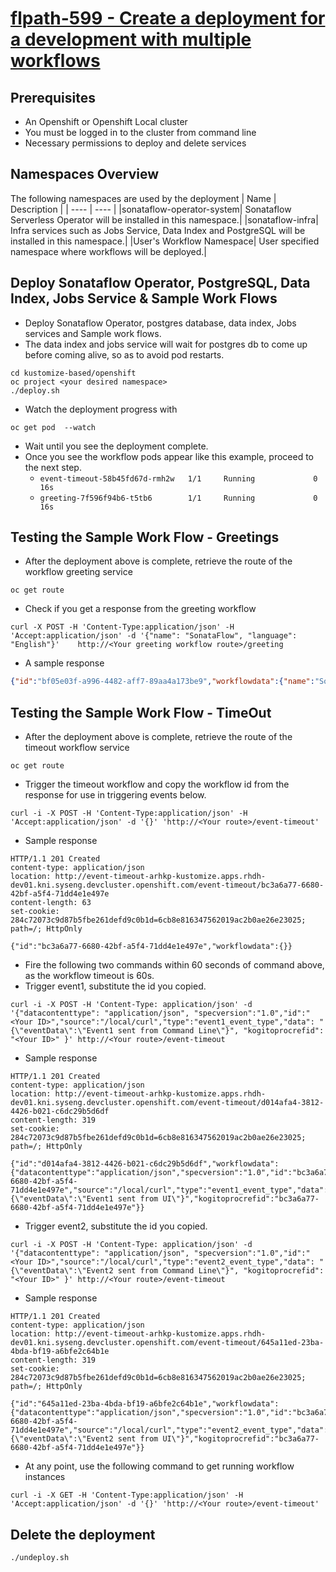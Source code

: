 # [flpath-599 - Create a deployment for a development with multiple workflows](https://issues.redhat.com/browse/FLPATH-599)

## Prerequisites
* An Openshift or Openshift Local cluster
* You must be logged in to the cluster from command line
* Necessary permissions to deploy and delete services

## Namespaces Overview
The following namespaces are used by the deployment
| Name | Description |
| ---- | ---- |
|sonataflow-operator-system| Sonataflow Serverless Operator will be installed in this namespace.|
|sonataflow-infra| Infra services such as Jobs Service, Data Index and PostgreSQL will be installed in this namespace.|
|User's Workflow Namespace| User specified namespace where workflows will be deployed.|

## Deploy Sonataflow Operator, PostgreSQL, Data Index, Jobs Service & Sample Work Flows
* Deploy Sonataflow Operator, postgres database, data index, Jobs services and Sample work flows.
* The data index and jobs service will wait for postgres db to come up before coming alive, so as to avoid pod restarts.
```shell
cd kustomize-based/openshift
oc project <your desired namespace>
./deploy.sh
```
* Watch the deployment progress with
```shell
oc get pod  --watch
```
* Wait until you see the deployment complete.
* Once you see the workflow pods appear like this example, proceed to the next step. 
    * `event-timeout-58b45fd67d-rmh2w   1/1     Running             0          16s`
    * `greeting-7f596f94b6-t5tb6        1/1     Running             0          16s`

## Testing the Sample Work Flow - Greetings
* After the deployment above is complete, retrieve the route of the workflow greeting service
```shell
oc get route
```

* Check if you get a response from the greeting workflow 
```shell
curl -X POST -H 'Content-Type:application/json' -H 'Accept:application/json' -d '{"name": "SonataFlow", "language": "English"}'    http://<Your greeting workflow route>/greeting
```

* A sample response
```json
{"id":"bf05e03f-a996-4482-aff7-89aa4a173be9","workflowdata":{"name":"SonataFlow","language":"English","greeting":"Hello from JSON Workflow, "}}
```

## Testing the Sample Work Flow - TimeOut
* After the deployment above is complete, retrieve the route of the timeout workflow service
```shell
oc get route
```

* Trigger the timeout workflow and copy the workflow id from the response for use in triggering events below.
```shell
curl -i -X POST -H 'Content-Type:application/json' -H 'Accept:application/json' -d '{}' 'http://<Your route>/event-timeout'
```

* Sample response
```shell
HTTP/1.1 201 Created
content-type: application/json
location: http://event-timeout-arhkp-kustomize.apps.rhdh-dev01.kni.syseng.devcluster.openshift.com/event-timeout/bc3a6a77-6680-42bf-a5f4-71dd4e1e497e
content-length: 63
set-cookie: 284c72073c9d87b5fbe261defd9c0b1d=6cb8e816347562019ac2b0ae26e23025; path=/; HttpOnly

{"id":"bc3a6a77-6680-42bf-a5f4-71dd4e1e497e","workflowdata":{}}
```

* Fire the following two commands within 60 seconds of command above, as the workflow timeout is 60s. 
* Trigger event1, substitute the id you copied.
```shell
curl -i -X POST -H 'Content-Type: application/json' -d '{"datacontenttype": "application/json", "specversion":"1.0","id":"<Your ID>","source":"/local/curl","type":"event1_event_type","data": "{\"eventData\":\"Event1 sent from Command Line\"}", "kogitoprocrefid": "<Your ID>" }' http://<Your route>/event-timeout
```

* Sample response
```shell
HTTP/1.1 201 Created
content-type: application/json
location: http://event-timeout-arhkp-kustomize.apps.rhdh-dev01.kni.syseng.devcluster.openshift.com/event-timeout/d014afa4-3812-4426-b021-c6dc29b5d6df
content-length: 319
set-cookie: 284c72073c9d87b5fbe261defd9c0b1d=6cb8e816347562019ac2b0ae26e23025; path=/; HttpOnly

{"id":"d014afa4-3812-4426-b021-c6dc29b5d6df","workflowdata":{"datacontenttype":"application/json","specversion":"1.0","id":"bc3a6a77-6680-42bf-a5f4-71dd4e1e497e","source":"/local/curl","type":"event1_event_type","data":"{\"eventData\":\"Event1 sent from UI\"}","kogitoprocrefid":"bc3a6a77-6680-42bf-a5f4-71dd4e1e497e"}}
```

* Trigger event2, substitute the id you copied.
```shell
curl -i -X POST -H 'Content-Type: application/json' -d '{"datacontenttype": "application/json", "specversion":"1.0","id":"<Your ID>","source":"/local/curl","type":"event2_event_type","data": "{\"eventData\":\"Event2 sent from Command Line\"}", "kogitoprocrefid": "<Your ID>" }' http://<Your route>/event-timeout
```

* Sample response
```shell
HTTP/1.1 201 Created
content-type: application/json
location: http://event-timeout-arhkp-kustomize.apps.rhdh-dev01.kni.syseng.devcluster.openshift.com/event-timeout/645a11ed-23ba-4bda-bf19-a6bfe2c64b1e
content-length: 319
set-cookie: 284c72073c9d87b5fbe261defd9c0b1d=6cb8e816347562019ac2b0ae26e23025; path=/; HttpOnly

{"id":"645a11ed-23ba-4bda-bf19-a6bfe2c64b1e","workflowdata":{"datacontenttype":"application/json","specversion":"1.0","id":"bc3a6a77-6680-42bf-a5f4-71dd4e1e497e","source":"/local/curl","type":"event2_event_type","data":"{\"eventData\":\"Event2 sent from UI\"}","kogitoprocrefid":"bc3a6a77-6680-42bf-a5f4-71dd4e1e497e"}}
```

* At any point, use the following command to get running workflow instances
```shell
curl -i -X GET -H 'Content-Type:application/json' -H 'Accept:application/json' -d '{}' 'http://<Your route>/event-timeout'
```

## Delete the deployment
```shell
./undeploy.sh
```